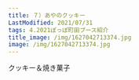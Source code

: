 ```yaml
---
title: ７）あやのクッキー
LastModified: 2021/07/31
tags: 4.2021ぽっぽ町田ブース紹介
title_image: /img/1627042713374.jpg
image: /img/1627042713374.jpg
---
```

クッキー＆焼き菓子
